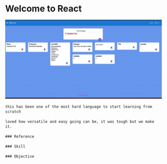 # Welcome to React

![Alt Text](img_1.png)


    this has been one of the most hard language to start learning from scratch

    loved how versatile and easy going can be, it was tough but we make it.

    ### Reference

    ### Skill

    ### Objective
